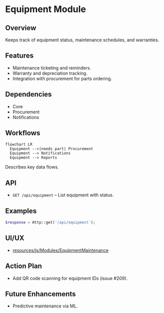 # Equipment Module

## Overview
Keeps track of equipment status, maintenance schedules, and warranties.

## Features
- Maintenance ticketing and reminders.
- Warranty and depreciation tracking.
- Integration with procurement for parts ordering.

## Dependencies
- Core
- Procurement
- Notifications

## Workflows
```mermaid
flowchart LR
  Equipment -->|needs part| Procurement
  Equipment --> Notifications
  Equipment --> Reports
```
Describes key data flows.

## API
- `GET /api/equipment` – List equipment with status.

## Examples
```php
$response = Http::get('/api/equipment');
```

## UI/UX
- [resources/js/Modules/EquipmentMaintenance](../resources/js/Modules/EquipmentMaintenance)

## Action Plan
- Add QR code scanning for equipment IDs (issue #209).

## Future Enhancements
- Predictive maintenance via ML.
